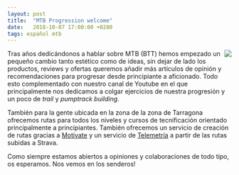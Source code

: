 ```yaml
---
layout: post
title:  "MTB Progression welcome"
date:   2018-10-07 17:00:00 +0200
tags: español mtb
---
```


<a href='{{ site.constants[0].wsib }}/mtb'><img style="float: right;" src="https://i.imgur.com/ccVJY3vm.jpg"></a>

Tras años dedicándonos a hablar sobre MTB (BTT) hemos empezado un pequeño cambio tanto estético como de ideas, sin dejar de lado los productos, reviews y ofertas queremos añadir más artículos de opinión y recomendaciones para progresar desde principiante a aficionado. Todo esto complementado con nuestro canal de Youtube en el que principalmente nos dedicamos a colgar ejercicios de nuestra progresión y un poco de *trail* y *pumptrack building*.

También para la gente ubicada en la zona de la zona de Tarragona ofrecemos rutas para todos los niveles y cursos de tecnificación orientado principalmente a principiantes. También ofrecemos un servicio de creación de rutas gracias a [Motivate](https://motivate.apphb.com/) y un servicio de [Telemetría](https://telemetry.apphb.com/) a partir de las rutas subidas a Strava.

Como siempre estamos abiertos a opiniones y colaboraciones de todo tipo, os esperamos. Nos vemos en los senderos!
